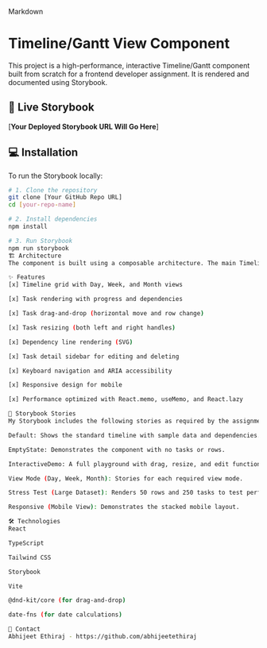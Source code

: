 Markdown

# Timeline/Gantt View Component

This project is a high-performance, interactive Timeline/Gantt component built from scratch for a frontend developer assignment. It is rendered and documented using Storybook.

## 🚀 Live Storybook

[**Your Deployed Storybook URL Will Go Here**]

## 💻 Installation

To run the Storybook locally:

```bash
# 1. Clone the repository
git clone [Your GitHub Repo URL]
cd [your-repo-name]

# 2. Install dependencies
npm install

# 3. Run Storybook
npm run storybook
🏗️ Architecture
The component is built using a composable architecture. The main TimelineView component acts as a controller, managing state and context (like DndContext). It composes smaller, memoized child components (TimelineRow, TaskBar, TimelineHeader) to ensure high performance and prevent unnecessary re-renders. Utility functions for date, position, and dependency calculations are separated for testability and reusability.

✨ Features
[x] Timeline grid with Day, Week, and Month views

[x] Task rendering with progress and dependencies

[x] Task drag-and-drop (horizontal move and row change)

[x] Task resizing (both left and right handles)

[x] Dependency line rendering (SVG)

[x] Task detail sidebar for editing and deleting

[x] Keyboard navigation and ARIA accessibility

[x] Responsive design for mobile

[x] Performance optimized with React.memo, useMemo, and React.lazy

📖 Storybook Stories
My Storybook includes the following stories as required by the assignment:

Default: Shows the standard timeline with sample data and dependencies.

EmptyState: Demonstrates the component with no tasks or rows.

InteractiveDemo: A full playground with drag, resize, and edit functionality.

View Mode (Day, Week, Month): Stories for each required view mode.

Stress Test (Large Dataset): Renders 50 rows and 250 tasks to test performance.

Responsive (Mobile View): Demonstrates the stacked mobile layout.

🛠️ Technologies
React

TypeScript

Tailwind CSS

Storybook

Vite

@dnd-kit/core (for drag-and-drop)

date-fns (for date calculations)

👤 Contact
Abhijeet Ethiraj - https://github.com/abhijeetethiraj




```
